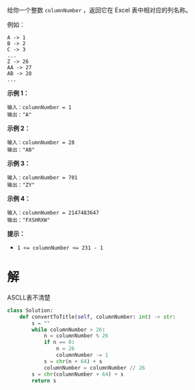 给你一个整数 `columnNumber` ，返回它在 Excel 表中相对应的列名称。

例如：

```
A -> 1
B -> 2
C -> 3
...
Z -> 26
AA -> 27
AB -> 28 
...
```

 

**示例 1：**

```
输入：columnNumber = 1
输出："A"
```

**示例 2：**

```
输入：columnNumber = 28
输出："AB"
```

**示例 3：**

```
输入：columnNumber = 701
输出："ZY"
```

**示例 4：**

```
输入：columnNumber = 2147483647
输出："FXSHRXW"
```

 

**提示：**

- `1 <= columnNumber <= 231 - 1`

# 解

ASCLL表不清楚

```python
class Solution:
    def convertToTitle(self, columnNumber: int) -> str:
        s = ""
        while columnNumber > 26:
            n = columnNumber % 26
            if n == 0:
                n = 26
                columnNumber -= 1
            s = chr(n + 64) + s
            columnNumber = columnNumber // 26
        s = chr(columnNumber + 64) + s
        return s
```


